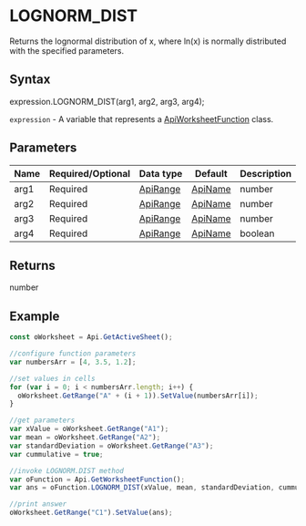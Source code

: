 # LOGNORM_DIST

Returns the lognormal distribution of x, where ln(x) is normally distributed with the specified parameters.

## Syntax

expression.LOGNORM_DIST(arg1, arg2, arg3, arg4);

`expression` - A variable that represents a [ApiWorksheetFunction](../ApiWorksheetFunction.md) class.

## Parameters

| **Name** | **Required/Optional** | **Data type** | **Default** | **Description** |
| ------------- | ------------- | ------------- | ------------- | ------------- |
| arg1 | Required | [ApiRange](../../ApiRange/ApiRange.md) | [ApiName](../../ApiName/ApiName.md) | number |  | The value at which to evaluate the function, a positive number. |
| arg2 | Required | [ApiRange](../../ApiRange/ApiRange.md) | [ApiName](../../ApiName/ApiName.md) | number |  | The mean of ln(x). |
| arg3 | Required | [ApiRange](../../ApiRange/ApiRange.md) | [ApiName](../../ApiName/ApiName.md) | number |  | The standard deviation of ln(x), a positive number. |
| arg4 | Required | [ApiRange](../../ApiRange/ApiRange.md) | [ApiName](../../ApiName/ApiName.md) | boolean |  | A logical value (**true** or **false**) that determines the function form. If it is **true**, the function returns the cumulative distribution function. If it is **false**, the function returns the probability density function. |

## Returns

number

## Example



```javascript
const oWorksheet = Api.GetActiveSheet();

//configure function parameters
var numbersArr = [4, 3.5, 1.2];

//set values in cells
for (var i = 0; i < numbersArr.length; i++) {
  oWorksheet.GetRange("A" + (i + 1)).SetValue(numbersArr[i]);
}

//get parameters
var xValue = oWorksheet.GetRange("A1");
var mean = oWorksheet.GetRange("A2");
var standardDeviation = oWorksheet.GetRange("A3");
var cummulative = true;

//invoke LOGNORM.DIST method
var oFunction = Api.GetWorksheetFunction();
var ans = oFunction.LOGNORM_DIST(xValue, mean, standardDeviation, cummulative);

//print answer
oWorksheet.GetRange("C1").SetValue(ans);

```
